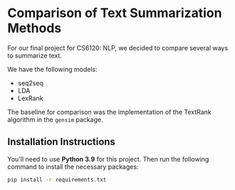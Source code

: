 # Comparison of Text Summarization Methods

For our final project for CS6120: NLP, we decided to compare several ways to summarize text.

We have the following models:
- seq2seq
- LDA
- LexRank

The baseline for comparison was the implementation of the TextRank algorithm in the `gensim` package.


## Installation Instructions
You'll need to use __Python 3.9__ for this project.
Then run the following command to install the necessary packages:

```sh
pip install -r requirements.txt
```

